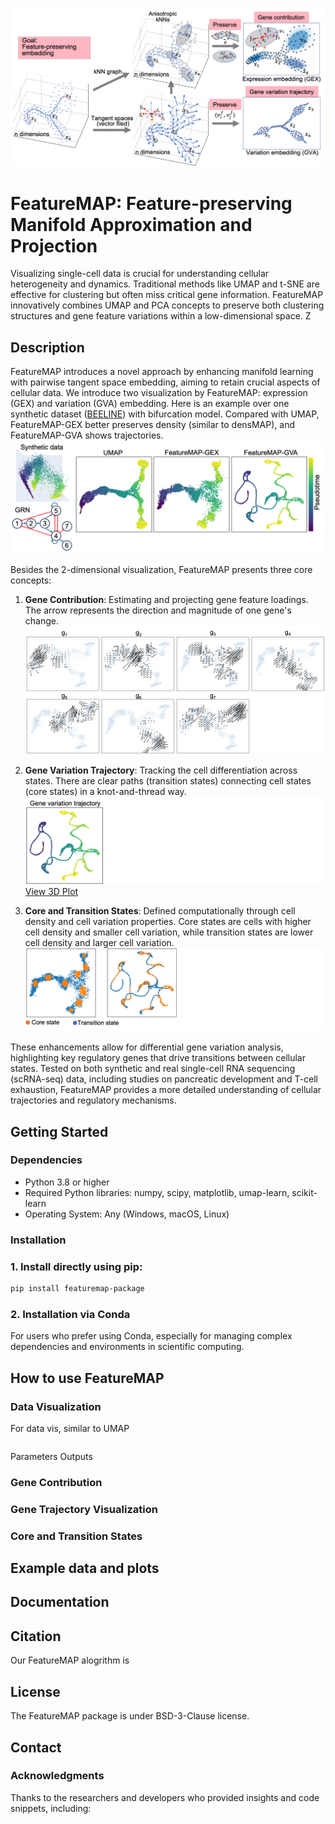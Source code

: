 ![FeatureMAP Illustration](./figures/featureMAP.png)

# FeatureMAP: Feature-preserving Manifold Approximation and Projection

Visualizing single-cell data is crucial for understanding cellular heterogeneity and dynamics. Traditional methods like UMAP and t-SNE are effective for clustering but often miss critical gene information. FeatureMAP innovatively combines UMAP and PCA concepts to preserve both clustering structures and gene feature variations within a low-dimensional space.
Z
## Description

FeatureMAP introduces a novel approach by enhancing manifold learning with pairwise tangent space embedding, aiming to retain crucial aspects of cellular data.
We introduce two visualization by FeatureMAP: expression (GEX) and variation (GVA) embedding.
Here is an example over one synthetic dataset ([BEELINE](https://github.com/Murali-group/Beeline)) with bifurcation model. Compared with UMAP, FeatureMAP-GEX better preserves density (similar to densMAP), and FeatureMAP-GVA shows trajectories.
![Bifurcation Embedding](./figures/bifurcation_embedding.png)

Besides the 2-dimensional visualization, FeatureMAP presents three core concepts:
1. **Gene Contribution**: Estimating and projecting gene feature loadings. The arrow represents the direction and magnitude of one gene's change. 
    ![Gene Contribution](./figures/gene_contribution.png)

2. **Gene Variation Trajectory**: Tracking the cell differentiation across states. There are clear paths (transition states) connecting cell states (core states) in a knot-and-thread way.
    ![Gene Variation Trajectory](./figures/gene_variation_trajectory.png)
    [View 3D Plot](https://YYT1002.github.io/FeatureMAP/figures/3d_plot.html)
   
3. **Core and Transition States**: Defined computationally through cell density and cell variation properties. Core states are cells with higher cell density and smaller cell variation, while transition states are lower cell density and larger cell variation.
    ![Core and Transition States](./figures/core_trans_states.png)
   

These enhancements allow for differential gene variation analysis, highlighting key regulatory genes that drive transitions between cellular states. Tested on both synthetic and real single-cell RNA sequencing (scRNA-seq) data, including studies on pancreatic development and T-cell exhaustion, FeatureMAP provides a more detailed understanding of cellular trajectories and regulatory mechanisms.


## Getting Started

### Dependencies

- Python 3.8 or higher
- Required Python libraries: numpy, scipy, matplotlib, umap-learn, scikit-learn
- Operating System: Any (Windows, macOS, Linux)

### Installation

### 1. Install directly using pip:

```bash
pip install featuremap-package
```

### 2. Installation via Conda
For users who prefer using Conda, especially for managing complex dependencies and environments in scientific computing.

## How to use FeatureMAP

### Data Visualization
For data vis, similar to UMAP
```

```

Parameters
Outputs

### Gene Contribution

### Gene Trajectory Visualization

### Core and Transition States


## Example data and plots


## Documentation

## Citation
Our FeatureMAP alogrithm is 


## License
The FeatureMAP package is under BSD-3-Clause license.

## Contact

### Acknowledgments
Thanks to the researchers and developers who provided insights and code snippets, including:

